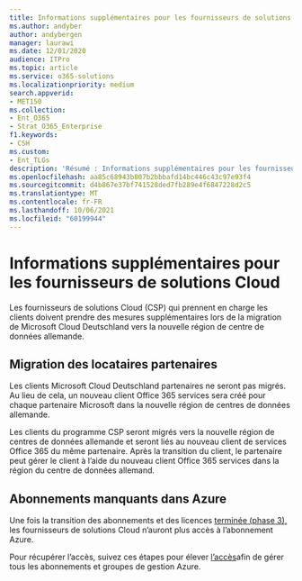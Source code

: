 ```yaml
---
title: Informations supplémentaires pour les fournisseurs de solutions Cloud
ms.author: andyber
author: andybergen
manager: laurawi
ms.date: 12/01/2020
audience: ITPro
ms.topic: article
ms.service: o365-solutions
ms.localizationpriority: medium
search.appverid:
- MET150
ms.collection:
- Ent_O365
- Strat_O365_Enterprise
f1.keywords:
- CSH
ms.custom:
- Ent_TLGs
description: 'Résumé : Informations supplémentaires pour les fournisseurs de solutions Cloud pertinents pour la migration à partir de Microsoft Cloud Deutschland.'
ms.openlocfilehash: aa85c68943b807b2bbbafd14bc446c43c97e93f4
ms.sourcegitcommit: d4b867e37bf741528ded7fb289e4f6847228d2c5
ms.translationtype: MT
ms.contentlocale: fr-FR
ms.lasthandoff: 10/06/2021
ms.locfileid: "60199944"
---
```

# <a name="additional-information-for-cloud-solution-providers"></a>Informations supplémentaires pour les fournisseurs de solutions Cloud

Les fournisseurs de solutions Cloud (CSP) qui prennent en charge les clients doivent prendre des mesures supplémentaires lors de la migration de Microsoft Cloud Deutschland vers la nouvelle région de centre de données allemande.

## <a name="partner-tenant-migration"></a>Migration des locataires partenaires

Les clients Microsoft Cloud Deutschland partenaires ne seront pas migrés. Au lieu de cela, un nouveau client Office 365 services sera créé pour chaque partenaire Microsoft dans la nouvelle région de centres de données allemande.

Les clients du programme CSP seront migrés vers la nouvelle région de centres de données allemande et seront liés au nouveau client de services Office 365 du même partenaire. Après la transition du client, le partenaire peut gérer le client à l’aide du nouveau client Office 365 services dans la région du centre de données allemand.

## <a name="missing-subscriptions-in-azure"></a>Abonnements manquants dans Azure

Une fois la transition des abonnements et des licences [terminée (phase 3),](ms-cloud-germany-transition-phases.md#phase-3-subscription-transfer) les fournisseurs de solutions Cloud n’auront plus accès à l’abonnement Azure.

Pour récupérer l’accès, suivez ces étapes pour élever [l’accès](/azure/role-based-access-control/elevate-access-global-admin)afin de gérer tous les abonnements et groupes de gestion Azure.
